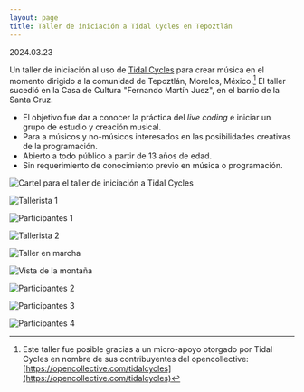 ```yaml
---
layout: page
title: Taller de iniciación a Tidal Cycles en Tepoztlán
---
```

2024.03.23

Un taller de iniciación al uso de [Tidal Cycles](https://tidalcycles.org/) para crear música en el momento dirigido a la comunidad de Tepoztlán, Morelos, México.[^reconocimiento] El taller sucedió en la Casa de Cultura "Fernando Martín Juez", en el barrio de la Santa Cruz.

* El objetivo fue dar a conocer la práctica del _live coding_ e iniciar un grupo de estudio y creación musical.
* Para a músicos y no-músicos interesados en las posibilidades creativas de la programación.
* Abierto a todo público a partir de 13 años de edad.
* Sin requerimiento de conocimiento previo en música o programación.

[^reconocimiento]: Este taller fue posible gracias a un micro-apoyo otorgado por Tidal Cycles en nombre de sus contribuyentes del opencollective: [https://opencollective.com/tidalcycles](https://opencollective.com/tidalcycles)

![Cartel para el taller de iniciación a Tidal Cycles](imgs/2024-tidal-init/cartel.png)

![Tallerista 1](imgs/2024-tidal-init/1.jpg)

![Participantes 1](imgs/2024-tidal-init/2.jpg)

![Tallerista 2](imgs/2024-tidal-init/3.jpg)

![Taller en marcha](imgs/2024-tidal-init/4.jpg)

![Vista de la montaña](imgs/2024-tidal-init/5.jpg)

![Participantes 2](imgs/2024-tidal-init/6.jpg)

![Participantes 3](imgs/2024-tidal-init/7.jpg)

![Participantes 4](imgs/2024-tidal-init/8.jpg)
